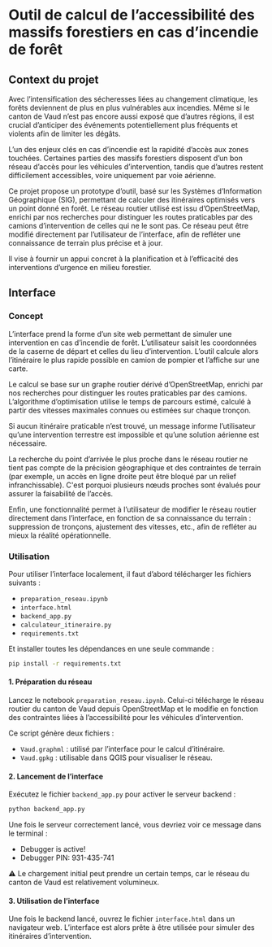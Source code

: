 # Outil de calcul de l’accessibilité des massifs forestiers en cas d’incendie de forêt

## Context du projet

Avec l’intensification des sécheresses liées au changement climatique, les forêts deviennent de plus en plus vulnérables aux incendies. Même si le canton de Vaud n’est pas encore aussi exposé que d’autres régions, il est crucial d’anticiper des événements potentiellement plus fréquents et violents afin de limiter les dégâts.

L’un des enjeux clés en cas d’incendie est la rapidité d’accès aux zones touchées. Certaines parties des massifs forestiers disposent d’un bon réseau d’accès pour les véhicules d’intervention, tandis que d’autres restent difficilement accessibles, voire uniquement par voie aérienne.

Ce projet propose un prototype d’outil, basé sur les Systèmes d’Information Géographique (SIG), permettant de calculer des itinéraires optimisés vers un point donné en forêt. Le réseau routier utilisé est issu d’OpenStreetMap, enrichi par nos recherches pour distinguer les routes praticables par des camions d’intervention de celles qui ne le sont pas. Ce réseau peut être modifié directement par l’utilisateur de l’interface, afin de refléter une connaissance de terrain plus précise et à jour.

Il vise à fournir un appui concret à la planification et à l’efficacité des interventions d’urgence en milieu forestier.

## Interface

### Concept

L’interface prend la forme d’un site web permettant de simuler une intervention en cas d’incendie de forêt. L’utilisateur saisit les coordonnées de la caserne de départ et celles du lieu d’intervention. L’outil calcule alors l’itinéraire le plus rapide possible en camion de pompier et l’affiche sur une carte.

Le calcul se base sur un graphe routier dérivé d’OpenStreetMap, enrichi par nos recherches pour distinguer les routes praticables par des camions. L’algorithme d’optimisation utilise le temps de parcours estimé, calculé à partir des vitesses maximales connues ou estimées sur chaque tronçon.

Si aucun itinéraire praticable n’est trouvé, un message informe l’utilisateur qu’une intervention terrestre est impossible et qu’une solution aérienne est nécessaire.

La recherche du point d’arrivée le plus proche dans le réseau routier ne tient pas compte de la précision géographique et des contraintes de terrain (par exemple, un accès en ligne droite peut être bloqué par un relief infranchissable). C'est porquoi plusieurs nœuds proches sont évalués pour assurer la faisabilité de l’accès.

Enfin, une fonctionnalité permet à l’utilisateur de modifier le réseau routier directement dans l’interface, en fonction de sa connaissance du terrain : suppression de tronçons, ajustement des vitesses, etc., afin de refléter au mieux la réalité opérationnelle.

### Utilisation

Pour utiliser l’interface localement, il faut d’abord télécharger les fichiers suivants :

- `preparation_reseau.ipynb`
- `interface.html`
- `backend_app.py`
- `calculateur_itineraire.py`
- `requirements.txt`

Et installer toutes les dépendances en une seule commande :

```bash
pip install -r requirements.txt
```

#### 1. Préparation du réseau

Lancez le notebook `preparation_reseau.ipynb`. Celui-ci télécharge le réseau routier du canton de Vaud depuis OpenStreetMap et le modifie en fonction des contraintes liées à l’accessibilité pour les véhicules d’intervention.

Ce script génère deux fichiers :

- `Vaud.graphml` : utilisé par l’interface pour le calcul d’itinéraire.
- `Vaud.gpkg` : utilisable dans QGIS pour visualiser le réseau.

#### 2. Lancement de l’interface

Exécutez le fichier `backend_app.py` pour activer le serveur backend :

```bash
python backend_app.py
```

Une fois le serveur correctement lancé, vous devriez voir ce message dans le terminal :

* Debugger is active!
* Debugger PIN: 931-435-741

⚠️ Le chargement initial peut prendre un certain temps, car le réseau du canton de Vaud est relativement volumineux.

#### 3. Utilisation de l’interface

Une fois le backend lancé, ouvrez le fichier `interface.html` dans un navigateur web. L’interface est alors prête à être utilisée pour simuler des itinéraires d’intervention.

